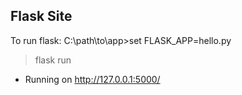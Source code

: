 ##  Flask Site ##

To run flask:
C:\path\to\app>set FLASK_APP=hello.py
>flask run
 * Running on http://127.0.0.1:5000/